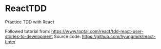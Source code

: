 # ReactTDD
Practice TDD with React

Followed tutorial from: https://www.toptal.com/react/tdd-react-user-stories-to-development
Source code: https://github.com/hyungmok/react-timer
